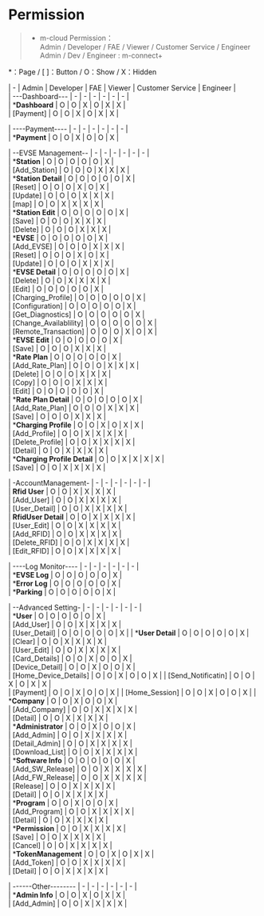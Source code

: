 # Permission  

> - m-cloud Permission：  
> Admin / Developer / FAE / Viewer / Customer Service / Engineer  
> Admin / Dev / Engineer : m-connect+  
  
 *：Page  /  [ ]：Button  /  O：Show  /  X：Hidden  

| -                            | Admin | Developer | FAE | Viewer | Customer Service | Engineer |  
| ---Dashboard---              | -     | -         | -   | -      | -                |  -       |  
| ***Dashboard**               | O     | O         | X   | O      | X                |  X       |  
|   [Payment]                  | O     | O         | X   | O      | X                |  X       |  

| ----Payment----              | -     | -         | -   | -      | -                |  -       |  
| ***Payment**                 | O     | O         | X   | O      | O                |  X       |  

| --EVSE Management--          | -     | -         | -   | -      | -                |  -       |  
| ***Station**                 | O     | O         | O   | O      | O                |  X       |  
|   [Add_Station]              | O     | O         | O   | X      | X                |  X       |  
| ***Station Detail**          | O     | O         | O   | O      | O                |  X       |  
|   [Reset]                    | O     | O         | O   | X      | O                |  X       |  
|   [Update]                   | O     | O         | O   | X      | X                |  X       |  
|   [map]                      | O     | O         | X   | X      | X                |  X       |  
| ***Station Edit**            | O     | O         | O   | O      | O                |  X       |  
|   [Save]                     | O     | O         | O   | X      | X                |  X       |  
|   [Delete]                   | O     | O         | O   | X      | X                |  X       |  
| ***EVSE**                    | O     | O         | O   | O      | O                |  X       |  
|   [Add_EVSE]                 | O     | O         | O   | X      | X                |  X       |  
|   [Reset]                    | O     | O         | O   | X      | O                |  X       |  
|   [Update]                   | O     | O         | O   | X      | X                |  X       |  
| ***EVSE Detail**             | O     | O         | O   | O      | O                |  X       |  
|   [Delete]                   | O     | O         | X   | X      | X                |  X       |  
|   [Edit]                     | O     | O         | O   | O      | O                |  X       |   
|   [Charging_Profile]         | O     | O         | O   | O      | O                |  X       |  
|   [Configuration]            | O     | O         | O   | O      | O                |  X       |  
|   [Get_Diagnostics]          | O     | O         | O   | O      | O                |  X       |  
|   [Change_Availablility]     | O     | O         | O   | O      | O                |  X       |  
|   [Remote_Transaction]       | O     | O         | O   | X      | O                |  X       |  
| ***EVSE Edit**               | O     | O         | O   | O      | O                |  X       |  
|   [Save]                     | O     | O         | O   | X      | X                |  X       |  
| ***Rate Plan**               | O     | O         | O   | O      | O                |  X       |  
|   [Add_Rate_Plan]            | O     | O         | O   | X      | X                |  X       |  
|   [Delete]                   | O     | O         | O   | X      | X                |  X       |  
|   [Copy]                     | O     | O         | O   | X      | X                |  X       |  
|   [Edit]                     | O     | O         | O   | O      | O                |  X       |  
| ***Rate Plan Detail**        | O     | O         | O   | O      | O                |  X       |  
|   [Add_Rate_Plan]            | O     | O         | O   | X      | X                |  X       |  
|   [Save]                     | O     | O         | O   | X      | X                |  X       |  
| ***Charging Profile**        | O     | O         | X   | O      | X                |  X       |  
|   [Add_Profile]              | O     | O         | X   | X      | X                |  X       |  
|   [Delete_Profile]           | O     | O         | X   | X      | X                |  X       |  
|   [Detail]                   | O     | O         | X   | X      | X                |  X       |  
| ***Charging Profile Detail** | O     | O         | X   | X      | X                |  X       |  
|   [Save]                     | O     | O         | X   | X      | X                |  X       |  

| -AccountManagement-          | -     | -         | -   | -      | -                |  -       |  
| **Rfid User**                | O     | O         | X   | X      | X                |  X       |  
|   [Add_User]                 | O     | O         | X   | X      | X                |  X       |  
|   [User_Detail]              | O     | O         | X   | X      | X                |  X       |  
| **RfidUser Detail**          | O     | O         | X   | X      | X                |  X       |  
|   [User_Edit]                | O     | O         | X   | X      | X                |  X       |  
|   [Add_RFID]                 | O     | O         | X   | X      | X                |  X       |  
|   [Delete_RFID]              | O     | O         | X   | X      | X                |  X       |  
|   [Edit_RFID]                | O     | O         | X   | X      | X                |  X       |  

| ----Log Monitor----          | -     | -         | -   | -      | -                |  -       |  
| ***EVSE Log**                | O     | O         | O   | O      | O                |  X       |  
| ***Error Log**               | O     | O         | O   | O      | O                |  X       |  
| ***Parking**                 | O     | O         | O   | O      | O                |  X       |  

| --Advanced Setting-          | -     | -         | -   | -      | -                |  -       |  
| ***User**                    | O     | O         | O   | O      | O                |  X       |  
|   [Add_User]                 | O     | O         | X   | X      | X                |  X       |  
|   [User_Detail]              | O     | O         | O   | O      | O                |  X       | 
| ***User Detail**             | O     | O         | O   | O      | O                |  X       |  
|   [Clear]                    | O     | O         | X   | X      | X                |  X       |  
|   [User_Edit]                | O     | O         | X   | X      | X                |  X       |  
|   [Card_Details]             | O     | O         | X   | O      | O                |  X       |  
|   [Device_Detail]            | O     | O         | X   | O      | O                |  X       |  
|   [Home_Device_Details]      | O     | O         | X   | O      | O                |  X       |
|   [Send_Notificatin]         | O     | O         | X   | O      | X                |  X       |  
|   [Payment]                  | O     | O         | X   | O      | O                |  X       |
|   [Home_Session]             | O     | O         | X   | O      | O                |  X       |
| ***Company**                 | O     | O         | X   | O      | O                |  X       |  
|   [Add_Company]              | O     | O         | X   | X      | X                |  X       |  
|   [Detail]                   | O     | O         | X   | X      | X                |  X       |  
| ***Administrator**           | O     | O         | X   | O      | O                |  X       |  
|   [Add_Admin]                | O     | O         | X   | X      | X                |  X       |  
|   [Detail_Admin]             | O     | O         | X   | X      | X                |  X       |  
|   [Download_List]            | O     | O         | X   | X      | X                |  X       |  
| ***Software Info**           | O     | O         | O   | O      | O                |  X       |  
|   [Add_SW_Release]           | O     | O         | X   | X      | X                |  X       |  
|   [Add_FW_Release]           | O     | O         | X   | X      | X                |  X       |  
|   [Release]                  | O     | O         | X   | X      | X                |  X       |  
|   [Detail]                   | O     | O         | X   | X      | X                |  X       |  
| ***Program**                 | O     | O         | X   | O      | O                |  X       |  
|   [Add_Program]              | O     | O         | X   | X      | X                |  X       |  
|   [Detail]                   | O     | O         | X   | X      | X                |  X       |  
| ***Permission**              | O     | O         | X   | X      | X                |  X       |  
|   [Save]                     | O     | O         | X   | X      | X                |  X       |  
|   [Cancel]                   | O     | O         | X   | X      | X                |  X       |  
| ***TokenManagement**         | O     | O         | X   | O      | X                |  X       |  
|   [Add_Token]                | O     | O         | X   | X      | X                |  X       |  
|   [Detail]                   | O     | O         | X   | X      | X                |  X       |  

| ------Other--------          | -     | -         | -   | -      | -                |  -       |  
| ***Admin Info**              | O     | O         | X   | O      | X                |  X       |  
|   [Add_Admin]                | O     | O         | X   | X      | X                |  X       |  
